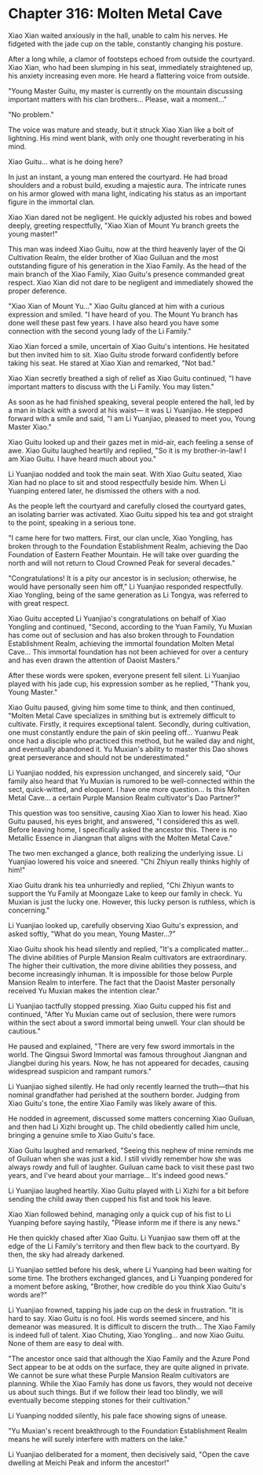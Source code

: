 # Chapter 316: Molten Metal Cave

Xiao Xian waited anxiously in the hall, unable to calm his nerves. He fidgeted with the jade cup on the table, constantly changing his posture.

After a long while, a clamor of footsteps echoed from outside the courtyard. Xiao Xian, who had been slumping in his seat, immediately straightened up, his anxiety increasing even more. He heard a flattering voice from outside.

"Young Master Guitu, my master is currently on the mountain discussing important matters with his clan brothers... Please, wait a moment..."

"No problem."

The voice was mature and steady, but it struck Xiao Xian like a bolt of lightning. His mind went blank, with only one thought reverberating in his mind.

Xiao Guitu... what is he doing here?

In just an instant, a young man entered the courtyard. He had broad shoulders and a robust build, exuding a majestic aura. The intricate runes on his armor glowed with mana light, indicating his status as an important figure in the immortal clan.

Xiao Xian dared not be negligent. He quickly adjusted his robes and bowed deeply, greeting respectfully, "Xiao Xian of Mount Yu branch greets the young master!"

This man was indeed Xiao Guitu, now at the third heavenly layer of the Qi Cultivation Realm, the elder brother of Xiao Guiluan and the most outstanding figure of his generation in the Xiao Family. As the head of the main branch of the Xiao Family, Xiao Guitu's presence commanded great respect. Xiao Xian did not dare to be negligent and immediately showed the proper deference.

"Xiao Xian of Mount Yu..." Xiao Guitu glanced at him with a curious expression and smiled. "I have heard of you. The Mount Yu branch has done well these past few years. I have also heard you have some connection with the second young lady of the Li Family."

Xiao Xian forced a smile, uncertain of Xiao Guitu's intentions. He hesitated but then invited him to sit. Xiao Guitu strode forward confidently before taking his seat. He stared at Xiao Xian and remarked, "Not bad."

Xiao Xian secretly breathed a sigh of relief as Xiao Guitu continued, "I have important matters to discuss with the Li Family. You may listen."

As soon as he had finished speaking, several people entered the hall, led by a man in black with a sword at his waist— it was Li Yuanjiao. He stepped forward with a smile and said, "I am Li Yuanjiao, pleased to meet you, Young Master Xiao."

Xiao Guitu looked up and their gazes met in mid-air, each feeling a sense of awe. Xiao Guitu laughed heartily and replied, "So it is my brother-in-law! I am Xiao Guitu. I have heard much about you."

Li Yuanjiao nodded and took the main seat. With Xiao Guitu seated, Xiao Xian had no place to sit and stood respectfully beside him. When Li Yuanping entered later, he dismissed the others with a nod.

As the people left the courtyard and carefully closed the courtyard gates, an isolating barrier was activated. Xiao Guitu sipped his tea and got straight to the point, speaking in a serious tone.

"I came here for two matters. First, our clan uncle, Xiao Yongling, has broken through to the Foundation Establishment Realm, achieving the Dao Foundation of Eastern Feather Mountain. He will take over guarding the north and will not return to Cloud Crowned Peak for several decades."

"Congratulations! It is a pity our ancestor is in seclusion; otherwise, he would have personally seen him off," Li Yuanjiao responded respectfully. Xiao Yongling, being of the same generation as Li Tongya, was referred to with great respect.

Xiao Guitu accepted Li Yuanjiao's congratulations on behalf of Xiao Yongling and continued, "Second, according to the Yuan Family, Yu Muxian has come out of seclusion and has also broken through to Foundation Establishment Realm, achieving the immortal foundation Molten Metal Cave... This immortal foundation has not been achieved for over a century and has even drawn the attention of Daoist Masters."

After these words were spoken, everyone present fell silent. Li Yuanjiao played with his jade cup, his expression somber as he replied, "Thank you, Young Master."

Xiao Guitu paused, giving him some time to think, and then continued, "Molten Metal Cave specializes in smithing but is extremely difficult to cultivate. Firstly, it requires exceptional talent. Secondly, during cultivation, one must constantly endure the pain of skin peeling off... Yuanwu Peak once had a disciple who practiced this method, but he wailed day and night, and eventually abandoned it. Yu Muxian's ability to master this Dao shows great perseverance and should not be underestimated."

Li Yuanjiao nodded, his expression unchanged, and sincerely said, "Our family also heard that Yu Muxian is rumored to be well-connected within the sect, quick-witted, and eloquent. I have one more question... Is this Molten Metal Cave... a certain Purple Mansion Realm cultivator's Dao Partner?"

This question was too sensitive, causing Xiao Xian to lower his head. Xiao Guitu paused, his eyes bright, and answered, "I considered this as well. Before leaving home, I specifically asked the ancestor this. There is no Metallic Essence in Jiangnan that aligns with the Molten Metal Cave."

The two men exchanged a glance, both realizing the underlying issue. Li Yuanjiao lowered his voice and sneered. "Chi Zhiyun really thinks highly of him!"

Xiao Guitu drank his tea unhurriedly and replied, "Chi Zhiyun wants to support the Yu Family at Moongaze Lake to keep our family in check. Yu Muxian is just the lucky one. However, this lucky person is ruthless, which is concerning."

Li Yuanjiao looked up, carefully observing Xiao Guitu's expression, and asked softly, "What do you mean, Young Master...?"

Xiao Guitu shook his head silently and replied, "It's a complicated matter... The divine abilities of Purple Mansion Realm cultivators are extraordinary. The higher their cultivation, the more divine abilities they possess, and become increasingly inhuman. It is impossible for those below Purple Mansion Realm to interfere. The fact that the Daoist Master personally received Yu Muxian makes the intention clear."

Li Yuanjiao tactfully stopped pressing. Xiao Guitu cupped his fist and continued, "After Yu Muxian came out of seclusion, there were rumors within the sect about a sword immortal being unwell. Your clan should be cautious."

He paused and explained, "There are very few sword immortals in the world. The Qingsui Sword Immortal was famous throughout Jiangnan and Jiangbei during his years. Now, he has not appeared for decades, causing widespread suspicion and rampant rumors."

Li Yuanjiao sighed silently. He had only recently learned the truth—that his nominal grandfather had perished at the southern border. Judging from Xiao Guitu's tone, the entire Xiao Family was likely aware of this.

He nodded in agreement, discussed some matters concerning Xiao Guiluan, and then had Li Xizhi brought up. The child obediently called him uncle, bringing a genuine smile to Xiao Guitu's face.

Xiao Guitu laughed and remarked, "Seeing this nephew of mine reminds me of Guiluan when she was just a kid. I still vividly remember how she was always rowdy and full of laughter. Guiluan came back to visit these past two years, and I've heard about your marriage... It's indeed good news."

Li Yuanjiao laughed heartily. Xiao Guitu played with Li Xizhi for a bit before sending the child away then cupped his fist and took his leave.

Xiao Xian followed behind, managing only a quick cup of his fist to Li Yuanping before saying hastily, "Please inform me if there is any news."

He then quickly chased after Xiao Guitu. Li Yuanjiao saw them off at the edge of the Li Family's territory and then flew back to the courtyard. By then, the sky had already darkened.

Li Yuanjiao settled before his desk, where Li Yuanping had been waiting for some time. The brothers exchanged glances, and Li Yuanping pondered for a moment before asking, "Brother, how credible do you think Xiao Guitu's words are?"

Li Yuanjiao frowned, tapping his jade cup on the desk in frustration. "It is hard to say. Xiao Guitu is no fool. His words seemed sincere, and his demeanor was measured. It is difficult to discern the truth... The Xiao Family is indeed full of talent. Xiao Chuting, Xiao Yongling... and now Xiao Guitu. None of them are easy to deal with.

"The ancestor once said that although the Xiao Family and the Azure Pond Sect appear to be at odds on the surface, they are quite aligned in private. We cannot be sure what these Purple Mansion Realm cultivators are planning. While the Xiao Family has done us favors, they would not deceive us about such things. But if we follow their lead too blindly, we will eventually become stepping stones for their cultivation."

Li Yuanping nodded silently, his pale face showing signs of unease.

"Yu Muxian's recent breakthrough to the Foundation Establishment Realm means he will surely interfere with matters on the lake."

Li Yuanjiao deliberated for a moment, then decisively said, "Open the cave dwelling at Meichi Peak and inform the ancestor!"
